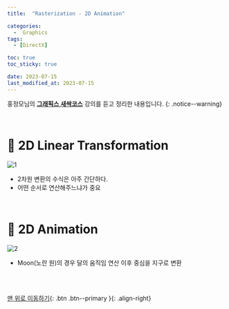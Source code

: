```yaml
---
title:  "Rasterization - 2D Animation" 

categories:
  -  Graphics
tags:
  - [DirectX]

toc: true
toc_sticky: true

date: 2023-07-15
last_modified_at: 2023-07-15
---
```



홍정모님의 **[그래픽스 새싹코스](https://honglab.co.kr/)** 강의를 듣고 정리한 내용입니다.
{: .notice--warning}

<br>


# 🐥 2D Linear Transformation

![1](https://github.com/inhopp/inhopp/assets/96368476/0e57756a-7313-44a9-b0ab-ed9011ec1c46)


- 2차원 변환의 수식은 아주 간단하다.
- 어떤 순서로 연산해주느냐가 중요 



<br>


# 🐥 2D Animation

![2](https://github.com/inhopp/inhopp/assets/96368476/b49adf65-e0cd-4e38-a7d0-f99307eedb7d)

- Moon(노란 원)의 경우 달의 움직임 연산 이후 중심을 지구로 변환

<br>
<br>


[맨 위로 이동하기](#){: .btn .btn--primary }{: .align-right}